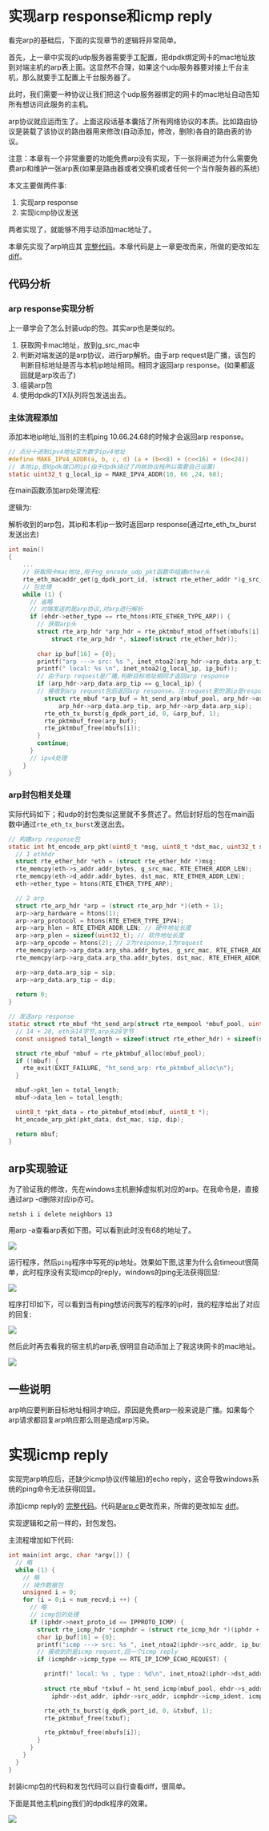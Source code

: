 # 实现arp response和icmp reply

看完arp的基础后，下面的实现章节的逻辑将非常简单。

首先，上一章中实现的udp服务器需要手工配置，把dpdk绑定网卡的mac地址放到对端主机的arp表上面。这显然不合理，如果这个udp服务器要对接上千台主机，那么就要手工配置上千台服务器了。

此时，我们需要一种协议让我们把这个udp服务器绑定的网卡的mac地址自动告知所有想访问此服务的主机。

arp协议就应运而生了。上面这段话基本囊括了所有网络协议的本质。比如路由协议是装载了该协议的路由器用来修改(自动添加，修改，删除)各自的路由表的协议。

注意：本章有一个非常重要的功能免费arp没有实现，下一张将阐述为什么需要免费arp和维护一张arp表(如果是路由器或者交换机或者任何一个当作服务器的系统)

本文主要做两件事:

1. 实现arp response
2. 实现icmp协议发送

两者实现了，就能够不用手动添加mac地址了。

本章先实现了arp响应其 [完整代码](../../src/example/03_arp/arp.c)。本章代码是上一章更改而来，所做的更改如左 [diff](../../src/example/03_arp/arp.patch)。

## 代码分析

### arp response实现分析

上一章学会了怎么封装udp的包。其实arp也是类似的。

1. 获取网卡mac地址，放到g_src_mac中
2. 判断对端发送的是arp协议，进行arp解析。由于arp request是广播，该包的判断目标地址是否与本机ip地址相同。相同才返回arp response。(如果都返回就是arp攻击了)
3. 组装arp包
4. 使用dpdk的TX队列将包发送出去。

### 主体流程添加

添加本地ip地址,当别的主机ping 10.66.24.68的时候才会返回arp response。

```c
// 点分十进制ipv4地址变为数字ipv4地址
#define MAKE_IPV4_ADDR(a, b, c, d) (a + (b<<8) + (c<<16) + (d<<24))
// 本地ip,即dpdk端口的ip(由于dpdk绕过了内核协议栈所以需要自己设置)
static uint32_t g_local_ip = MAKE_IPV4_ADDR(10, 66 ,24, 68);
```

在main函数添加arp处理流程:

逻辑为:

解析收到的arp包，其ip和本机ip一致时返回arp response(通过rte_eth_tx_burst发送出去)

```c
int main()
{
    ...
    // 获取网卡mac地址,用于ng_encode_udp_pkt函数中组建ether头
    rte_eth_macaddr_get(g_dpdk_port_id, (struct rte_ether_addr *)g_src_mac);
    // 包处理
    while (1) {
      // 省略
      // 对端发送的是arp协议,对arp进行解析
      if (ehdr->ether_type == rte_htons(RTE_ETHER_TYPE_ARP)) {
        // 获取arp头
        struct rte_arp_hdr *arp_hdr = rte_pktmbuf_mtod_offset(mbufs[i], 
            struct rte_arp_hdr *, sizeof(struct rte_ether_hdr));
        
        char ip_buf[16] = {0};
        printf("arp ---> src: %s ", inet_ntoa2(arp_hdr->arp_data.arp_tip, ip_buf));
        printf(" local: %s \n", inet_ntoa2(g_local_ip, ip_buf));
        // 由于arp request是广播,判断目标地址相同才返回arp response
        if (arp_hdr->arp_data.arp_tip == g_local_ip) {
        // 接收到arp request包后返回arp response。注:request里的源ip是response里的目的ip
          struct rte_mbuf *arp_buf = ht_send_arp(mbuf_pool, arp_hdr->arp_data.arp_sha.addr_bytes, 
              arp_hdr->arp_data.arp_tip, arp_hdr->arp_data.arp_sip);
          rte_eth_tx_burst(g_dpdk_port_id, 0, &arp_buf, 1);
          rte_pktmbuf_free(arp_buf);
          rte_pktmbuf_free(mbufs[i]);
        }
        continue;
      }
      // ipv4处理
    }
}
```

### arp封包相关处理

实际代码如下；和udp的封包类似这里就不多赘述了。然后封好后的包在main函数中通过`rte_eth_tx_burst`发送出去。

```c
// 构建arp response包
static int ht_encode_arp_pkt(uint8_t *msg, uint8_t *dst_mac, uint32_t sip, uint32_t dip) {
  // 1 ethhdr
  struct rte_ether_hdr *eth = (struct rte_ether_hdr *)msg;
  rte_memcpy(eth->s_addr.addr_bytes, g_src_mac, RTE_ETHER_ADDR_LEN);
  rte_memcpy(eth->d_addr.addr_bytes, dst_mac, RTE_ETHER_ADDR_LEN);
  eth->ether_type = htons(RTE_ETHER_TYPE_ARP);

  // 2 arp 
  struct rte_arp_hdr *arp = (struct rte_arp_hdr *)(eth + 1);
  arp->arp_hardware = htons(1);
  arp->arp_protocol = htons(RTE_ETHER_TYPE_IPV4);
  arp->arp_hlen = RTE_ETHER_ADDR_LEN; // 硬件地址长度
  arp->arp_plen = sizeof(uint32_t); // 软件地址长度
  arp->arp_opcode = htons(2); // 2为response,1为request
  rte_memcpy(arp->arp_data.arp_sha.addr_bytes, g_src_mac, RTE_ETHER_ADDR_LEN);
  rte_memcpy(arp->arp_data.arp_tha.addr_bytes, dst_mac, RTE_ETHER_ADDR_LEN);

  arp->arp_data.arp_sip = sip;
  arp->arp_data.arp_tip = dip;
  
  return 0;
}

// 发送arp response
static struct rte_mbuf *ht_send_arp(struct rte_mempool *mbuf_pool, uint8_t *dst_mac, uint32_t sip, uint32_t dip) {
  // 14 + 28, eth头14字节,arp头28字节
  const unsigned total_length = sizeof(struct rte_ether_hdr) + sizeof(struct rte_arp_hdr);

  struct rte_mbuf *mbuf = rte_pktmbuf_alloc(mbuf_pool);
  if (!mbuf) {
    rte_exit(EXIT_FAILURE, "ht_send_arp: rte_pktmbuf_alloc\n");
  }

  mbuf->pkt_len = total_length;
  mbuf->data_len = total_length;

  uint8_t *pkt_data = rte_pktmbuf_mtod(mbuf, uint8_t *);
  ht_encode_arp_pkt(pkt_data, dst_mac, sip, dip);

  return mbuf;
}
```

## arp实现验证

为了验证我的修改，先在windows主机删掉虚拟机对应的arp。在我命令是，直接通过arp -d删除对应ip亦可。

```shell
netsh i i delete neighbors 13
```

用arp -a查看arp表如下图。可以看到此时没有68的地址了。

![](resource/arp_icmp/arp_table_1.png)

运行程序，然后`ping`程序中写死的ip地址。效果如下图,这里为什么会timeout很简单，此时程序没有实现imcp的reply，windows的ping无法获得回显:

![](resource/arp_icmp/ping_1.png)

程序打印如下，可以看到当有ping想访问我写的程序的ip时，我的程序给出了对应的回复:

![](resource/arp_icmp/arp_print.png)

然后此时再去看我的宿主机的arp表,很明显自动添加上了我这块网卡的mac地址。

![](resource/arp_icmp/arp_table_2.png)

## 一些说明

arp响应要判断目标地址相同才响应。原因是免费arp一般来说是广播。如果每个arp请求都回复arp响应那么则是造成arp污染。

# 实现icmp reply

实现完arp响应后，还缺少icmp协议(传输层)的echo reply，这会导致windows系统的ping命令无法获得回显。

添加icmp reply的 [完整代码](../../src/example/04_icmp/icmp_implement.c)。代码是[arp.c](../../src/example/03_arp/arp.c)更改而来，所做的更改如左 [diff](../../src/example/04_icmp/icmp.patch)。

实现逻辑和之前一样的，封包发包。

主流程增加如下代码:

```c
int main(int argc, char *argv[]) {
  // 略
  while (1) {
    // 略
    // 操作数据包
    unsigned i = 0;
    for (i = 0;i < num_recvd;i ++) {
      // 略
      // icmp包的处理
      if (iphdr->next_proto_id == IPPROTO_ICMP) {
        struct rte_icmp_hdr *icmphdr = (struct rte_icmp_hdr *)(iphdr + 1);
        char ip_buf[16] = {0};
        printf("icmp ---> src: %s ", inet_ntoa2(iphdr->src_addr, ip_buf));
        // 接收到的是icmp request,回一个icmp reply
        if (icmphdr->icmp_type == RTE_IP_ICMP_ECHO_REQUEST) {

          printf(" local: %s , type : %d\n", inet_ntoa2(iphdr->dst_addr, ip_buf), icmphdr->icmp_type);
          
          struct rte_mbuf *txbuf = ht_send_icmp(mbuf_pool, ehdr->s_addr.addr_bytes,
            iphdr->dst_addr, iphdr->src_addr, icmphdr->icmp_ident, icmphdr->icmp_seq_nb);

          rte_eth_tx_burst(g_dpdk_port_id, 0, &txbuf, 1);
          rte_pktmbuf_free(txbuf);

          rte_pktmbuf_free(mbufs[i]);
        }
      }
    }
  }
}
```

封装icmp包的代码和发包代码可以自行查看diff，很简单。

下面是其他主机ping我们的dpdk程序的效果。

![](resource/arp_icmp/ping_2.png)
